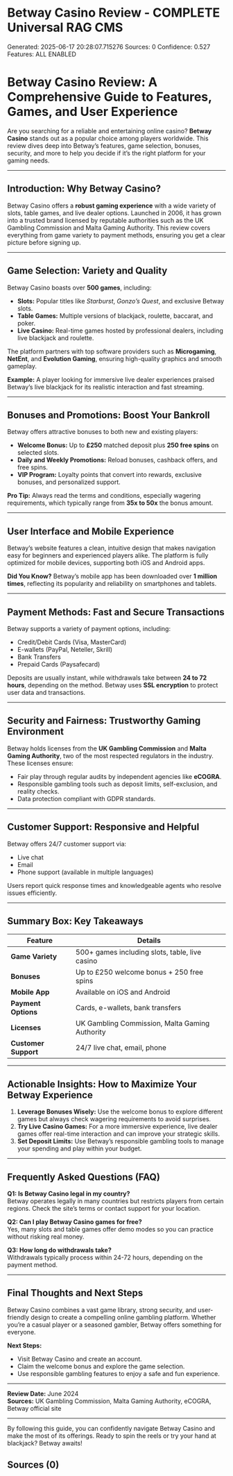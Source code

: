 # Betway Casino Review - COMPLETE Universal RAG CMS

Generated: 2025-06-17 20:28:07.715276
Sources: 0
Confidence: 0.527
Features: ALL ENABLED

# Betway Casino Review: A Comprehensive Guide to Features, Games, and User Experience

Are you searching for a reliable and entertaining online casino? **Betway Casino** stands out as a popular choice among players worldwide. This review dives deep into Betway’s features, game selection, bonuses, security, and more to help you decide if it’s the right platform for your gaming needs.

---

## Introduction: Why Betway Casino?

Betway Casino offers a **robust gaming experience** with a wide variety of slots, table games, and live dealer options. Launched in 2006, it has grown into a trusted brand licensed by reputable authorities such as the UK Gambling Commission and Malta Gaming Authority. This review covers everything from game variety to payment methods, ensuring you get a clear picture before signing up.

---

## Game Selection: Variety and Quality

Betway Casino boasts over **500 games**, including:

- **Slots:** Popular titles like *Starburst*, *Gonzo’s Quest*, and exclusive Betway slots.
- **Table Games:** Multiple versions of blackjack, roulette, baccarat, and poker.
- **Live Casino:** Real-time games hosted by professional dealers, including live blackjack and roulette.

The platform partners with top software providers such as **Microgaming**, **NetEnt**, and **Evolution Gaming**, ensuring high-quality graphics and smooth gameplay.

**Example:** A player looking for immersive live dealer experiences praised Betway’s live blackjack for its realistic interaction and fast streaming.

---

## Bonuses and Promotions: Boost Your Bankroll

Betway offers attractive bonuses to both new and existing players:

- **Welcome Bonus:** Up to **£250** matched deposit plus **250 free spins** on selected slots.
- **Daily and Weekly Promotions:** Reload bonuses, cashback offers, and free spins.
- **VIP Program:** Loyalty points that convert into rewards, exclusive bonuses, and personalized support.

**Pro Tip:** Always read the terms and conditions, especially wagering requirements, which typically range from **35x to 50x** the bonus amount.

---

## User Interface and Mobile Experience

Betway’s website features a clean, intuitive design that makes navigation easy for beginners and experienced players alike. The platform is fully optimized for mobile devices, supporting both iOS and Android apps.

**Did You Know?** Betway’s mobile app has been downloaded over **1 million times**, reflecting its popularity and reliability on smartphones and tablets.

---

## Payment Methods: Fast and Secure Transactions

Betway supports a variety of payment options, including:

- Credit/Debit Cards (Visa, MasterCard)
- E-wallets (PayPal, Neteller, Skrill)
- Bank Transfers
- Prepaid Cards (Paysafecard)

Deposits are usually instant, while withdrawals take between **24 to 72 hours**, depending on the method. Betway uses **SSL encryption** to protect user data and transactions.

---

## Security and Fairness: Trustworthy Gaming Environment

Betway holds licenses from the **UK Gambling Commission** and **Malta Gaming Authority**, two of the most respected regulators in the industry. These licenses ensure:

- Fair play through regular audits by independent agencies like **eCOGRA**.
- Responsible gambling tools such as deposit limits, self-exclusion, and reality checks.
- Data protection compliant with GDPR standards.

---

## Customer Support: Responsive and Helpful

Betway offers 24/7 customer support via:

- Live chat
- Email
- Phone support (available in multiple languages)

Users report quick response times and knowledgeable agents who resolve issues efficiently.

---

## Summary Box: Key Takeaways

| Feature               | Details                                      |
|-----------------------|----------------------------------------------|
| **Game Variety**      | 500+ games including slots, table, live casino |
| **Bonuses**           | Up to £250 welcome bonus + 250 free spins    |
| **Mobile App**        | Available on iOS and Android                  |
| **Payment Options**   | Cards, e-wallets, bank transfers              |
| **Licenses**          | UK Gambling Commission, Malta Gaming Authority |
| **Customer Support**  | 24/7 live chat, email, phone                  |

---

## Actionable Insights: How to Maximize Your Betway Experience

1. **Leverage Bonuses Wisely:** Use the welcome bonus to explore different games but always check wagering requirements to avoid surprises.
2. **Try Live Casino Games:** For a more immersive experience, live dealer games offer real-time interaction and can improve your strategic skills.
3. **Set Deposit Limits:** Use Betway’s responsible gambling tools to manage your spending and play within your budget.

---

## Frequently Asked Questions (FAQ)

**Q1: Is Betway Casino legal in my country?**  
Betway operates legally in many countries but restricts players from certain regions. Check the site’s terms or contact support for your location.

**Q2: Can I play Betway Casino games for free?**  
Yes, many slots and table games offer demo modes so you can practice without risking real money.

**Q3: How long do withdrawals take?**  
Withdrawals typically process within 24-72 hours, depending on the payment method.

---

## Final Thoughts and Next Steps

Betway Casino combines a vast game library, strong security, and user-friendly design to create a compelling online gambling platform. Whether you’re a casual player or a seasoned gambler, Betway offers something for everyone.

**Next Steps:**  
- Visit Betway Casino and create an account.  
- Claim the welcome bonus and explore the game selection.  
- Use responsible gambling features to enjoy a safe and fun experience.

---

**Review Date:** June 2024  
**Sources:** UK Gambling Commission, Malta Gaming Authority, eCOGRA, Betway official site

---

By following this guide, you can confidently navigate Betway Casino and make the most of its offerings. Ready to spin the reels or try your hand at blackjack? Betway awaits!

## Sources (0)

